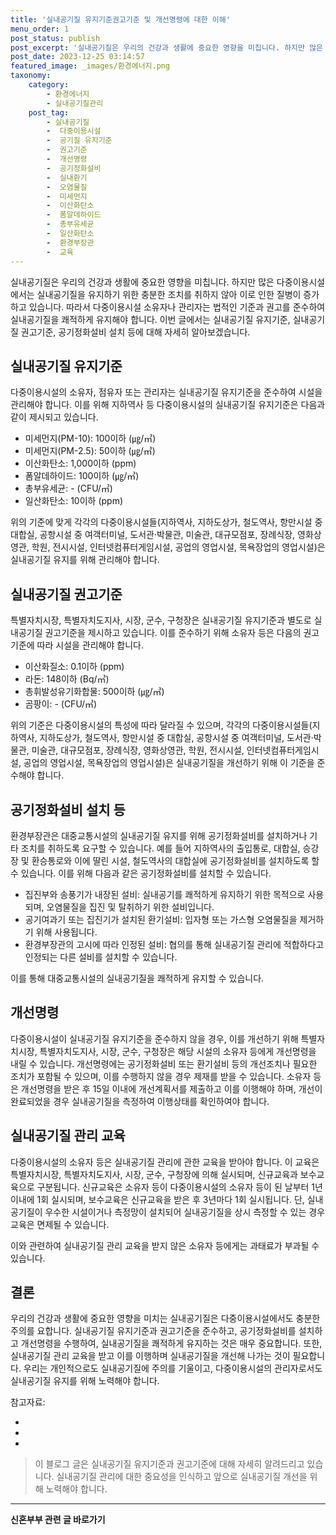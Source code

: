 ```yaml
---
title: '실내공기질 유지기준권고기준 및 개선명령에 대한 이해'
menu_order: 1
post_status: publish
post_excerpt: '실내공기질은 우리의 건강과 생활에 중요한 영향을 미칩니다. 하지만 많은 다중이용시설에서는 실내공기질을 유지하기 위한 충분한 조치를 취하지 않아 이로 인한 질병이 증가하고 있습니다. 따라서 다중이용시설 소유자나 관리자는 법적인 기준과 권고를 준수하여 실내공기질을 쾌적하게 유지해야 합니다. 이번 글에서는 실내공기질 유지기준, 실내공기질 권고기준, 공기정화설비 설치 등에 대해 자세히 알아보겠습니다.'
post_date: 2023-12-25 03:14:57
featured_image: _images/환경에너지.png
taxonomy:
    category:
        - 환경에너지
        - 실내공기질관리
    post_tag:
        - 실내공기질
        -  다중이용시설
        -  공기질 유지기준
        -  권고기준
        -  개선명령
        -  공기정화설비
        -  실내환기
        -  오염물질
        -  미세먼지
        -  이산화탄소
        -  폼알데하이드
        -  총부유세균
        -  일산화탄소
        -  환경부장관
        -  교육
---
```




실내공기질은 우리의 건강과 생활에 중요한 영향을 미칩니다. 하지만 많은 다중이용시설에서는 실내공기질을 유지하기 위한 충분한 조치를 취하지 않아 이로 인한 질병이 증가하고 있습니다. 따라서 다중이용시설 소유자나 관리자는 법적인 기준과 권고를 준수하여 실내공기질을 쾌적하게 유지해야 합니다. 이번 글에서는 실내공기질 유지기준, 실내공기질 권고기준, 공기정화설비 설치 등에 대해 자세히 알아보겠습니다.

## 실내공기질 유지기준

다중이용시설의 소유자, 점유자 또는 관리자는 실내공기질 유지기준을 준수하여 시설을 관리해야 합니다. 이를 위해 지하역사 등 다중이용시설의 실내공기질 유지기준은 다음과 같이 제시되고 있습니다.

- 미세먼지(PM-10): 100이하 (㎍/㎥)
- 미세먼지(PM-2.5): 50이하 (㎍/㎥)
- 이산화탄소: 1,000이하 (ppm)
- 폼알데하이드: 100이하 (㎍/㎥)
- 총부유세균: - (CFU/㎥)
- 일산화탄소: 10이하 (ppm)

위의 기준에 맞게 각각의 다중이용시설들(지하역사, 지하도상가, 철도역사, 항만시설 중 대합실, 공항시설 중 여객터미널, 도서관·박물관, 미술관, 대규모점포, 장례식장, 영화상영관, 학원, 전시시설, 인터넷컴퓨터게임시설, 공업의 영업시설, 목욕장업의 영업시설)은 실내공기질 유지를 위해 관리해야 합니다.

## 실내공기질 권고기준

특별자치시장, 특별자치도지사, 시장, 군수, 구청장은 실내공기질 유지기준과 별도로 실내공기질 권고기준을 제시하고 있습니다. 이를 준수하기 위해 소유자 등은 다음의 권고기준에 따라 시설을 관리해야 합니다.

- 이산화질소: 0.1이하 (ppm)
- 라돈: 148이하 (Bq/㎥)
- 총휘발성유기화합물: 500이하 (㎍/㎥)
- 곰팡이: - (CFU/㎥)

위의 기준은 다중이용시설의 특성에 따라 달라질 수 있으며, 각각의 다중이용시설들(지하역사, 지하도상가, 철도역사, 항만시설 중 대합실, 공항시설 중 여객터미널, 도서관·박물관, 미술관, 대규모점포, 장례식장, 영화상영관, 학원, 전시시설, 인터넷컴퓨터게임시설, 공업의 영업시설, 목욕장업의 영업시설)은 실내공기질을 개선하기 위해 이 기준을 준수해야 합니다.

## 공기정화설비 설치 등

환경부장관은 대중교통시설의 실내공기질 유지를 위해 공기정화설비를 설치하거나 기타 조치를 취하도록 요구할 수 있습니다. 예를 들어 지하역사의 출입통로, 대합실, 승강장 및 환승통로와 이에 딸린 시설, 철도역사의 대합실에 공기정화설비를 설치하도록 할 수 있습니다. 이를 위해 다음과 같은 공기정화설비를 설치할 수 있습니다.

- 집진부와 송풍기가 내장된 설비: 실내공기를 쾌적하게 유지하기 위한 목적으로 사용되며, 오염물질을 집진 및 탈취하기 위한 설비입니다.
- 공기여과기 또는 집진기가 설치된 환기설비: 입자형 또는 가스형 오염물질을 제거하기 위해 사용됩니다.
- 환경부장관의 고시에 따라 인정된 설비: 협의를 통해 실내공기질 관리에 적합하다고 인정되는 다른 설비를 설치할 수 있습니다.

이를 통해 대중교통시설의 실내공기질을 쾌적하게 유지할 수 있습니다.

## 개선명령

다중이용시설이 실내공기질 유지기준을 준수하지 않을 경우, 이를 개선하기 위해 특별자치시장, 특별자치도지사, 시장, 군수, 구청장은 해당 시설의 소유자 등에게 개선명령을 내릴 수 있습니다. 개선명령에는 공기정화설비 또는 환기설비 등의 개선조치나 필요한 조치가 포함될 수 있으며, 이를 수행하지 않을 경우 제재를 받을 수 있습니다. 소유자 등은 개선명령을 받은 후 15일 이내에 개선계획서를 제출하고 이를 이행해야 하며, 개선이 완료되었을 경우 실내공기질을 측정하여 이행상태를 확인하여야 합니다.

## 실내공기질 관리 교육

다중이용시설의 소유자 등은 실내공기질 관리에 관한 교육을 받아야 합니다. 이 교육은 특별자치시장, 특별자치도지사, 시장, 군수, 구청장에 의해 실시되며, 신규교육과 보수교육으로 구분됩니다. 신규교육은 소유자 등이 다중이용시설의 소유자 등이 된 날부터 1년 이내에 1회 실시되며, 보수교육은 신규교육을 받은 후 3년마다 1회 실시됩니다. 단, 실내공기질이 우수한 시설이거나 측정망이 설치되어 실내공기질을 상시 측정할 수 있는 경우 교육은 면제될 수 있습니다.

이와 관련하여 실내공기질 관리 교육을 받지 않은 소유자 등에게는 과태료가 부과될 수 있습니다.

## 결론

우리의 건강과 생활에 중요한 영향을 미치는 실내공기질은 다중이용시설에서도 충분한 주의를 요합니다. 실내공기질 유지기준과 권고기준을 준수하고, 공기정화설비를 설치하고 개선명령을 수행하여, 실내공기질을 쾌적하게 유지하는 것은 매우 중요합니다. 또한, 실내공기질 관리 교육을 받고 이를 이행하며 실내공기질을 개선해 나가는 것이 필요합니다. 우리는 개인적으로도 실내공기질에 주의를 기울이고, 다중이용시설의 관리자로서도 실내공기질 유지를 위해 노력해야 합니다.

참고자료:
- [](https://www.example.com/link1)
- [](https://www.example.com/link2)
- [](https://www.example.com/link3)

>이 블로그 글은 실내공기질 유지기준과 권고기준에 대해 자세히 알려드리고 있습니다. 실내공기질 관리에 대한 중요성을 인식하고 앞으로 실내공기질 개선을 위해 노력해야 합니다.
<!-- wp:separator -->
<hr class="wp-block-separator has-alpha-channel-opacity"/>
<!-- /wp:separator -->

<!-- wp:group {"backgroundColor":"base","layout":{"type":"constrained"}} -->
<div class="wp-block-group has-base-background-color has-background"><!-- wp:paragraph {"align":"center","fontSize":"medium"} -->
<p class="has-text-align-center has-large-font-size"><strong>신혼부부 관련 글 바로가기</strong></p>
<!-- /wp:paragraph -->


<!-- wp:latest-posts
{"categories":[{"id":22936,"count":19,"description":"","link":"https://uknowlaw.com/category/%ec%8b%a0%ed%98%bc%eb%b6%80%eb%b6%80/","name":"신혼부부","slug":"신혼부부","taxonomy":"category","parent":0,"meta":[],"_links":{"self":[{"href":"https://uknowlaw.com/wp-json/wp/v2/categories/22936"}],"collection":[{"href":"https://uknowlaw.com/wp-json/wp/v2/categories"}],"about":[{"href":"https://uknowlaw.com/wp-json/wp/v2/taxonomies/category"}],"wp:post_type":[{"href":"https://uknowlaw.com/wp-json/wp/v2/posts?categories=22936"}],"curies":[{"name":"wp","href":"https://api.w.org/{rel}","templated":true}]}}],"postsToShow":100,"excerptLength":28,"postLayout":"grid","columns":2,"featuredImageAlign":"left","featuredImageSizeSlug":"large","fontSize":"small"} /--></div>
<!-- /wp:group -->